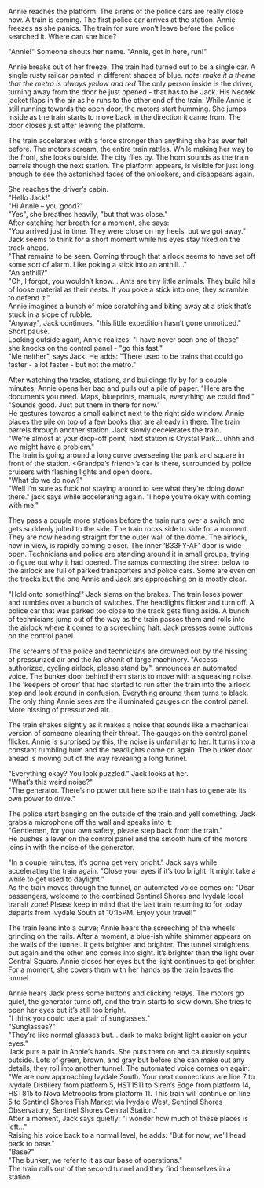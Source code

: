 Annie reaches the platform. The sirens of the police cars are really close now. A train is coming. The first police car arrives at the station. Annie freezes as she panics. The train for sure won’t leave before the police searched it. Where can she hide?

"Annie!" Someone shouts her name. "Annie, get in here, run!"

Annie breaks out of her freeze. The train had turned out to be a single car. A single rusty railcar painted in different shades of blue. *note: make it a theme that the metro is always yellow and red* The only person inside is the driver, turning away from the door he just opened - that has to be Jack. His Neotek jacket flaps in the air as he runs to the other end of the train. While Annie is still running towards the open door, the motors start humming. She jumps inside as the train starts to move back in the direction it came from. The door closes just after leaving the platform.

The train accelerates with a force stronger than anything she has ever felt before. The motors scream, the entire train rattles. While making her way to the front, she looks outside. The city flies by. The horn sounds as the train barrels though the next station. The platform appears, is visible for just long enough to see the astonished faces of the onlookers, and disappears again.

She reaches the driver’s cabin.  
"Hello Jack!"  
"Hi Annie – you good?"  
"Yes", she breathes heavily, "but that was close."  
After catching her breath for a moment, she says:  
"You arrived just in time. They were close on my heels, but we got away."  
Jack seems to think for a short moment while his eyes stay fixed on the track ahead.  
"That remains to be seen. Coming through that airlock seems to have set off some sort of alarm. Like poking a stick into an anthill..."  
"An anthill?"  
"Oh, I forgot, you wouldn’t know... Ants are tiny little animals. They build hills of loose material as their nests. If you poke a stick into one, they scramble to defend it."  
Annie imagines a bunch of mice scratching and biting away at a stick that’s stuck in a slope of rubble.  
"Anyway", Jack continues, "this little expedition hasn’t gone unnoticed."  
Short pause.  
Looking outside again, Annie realizes: "I have never seen one of these" - she knocks on the control panel - "go this fast."  
"Me neither", says Jack. He adds: "There used to be trains that could go faster - a lot faster - but not the metro."

After watching the tracks, stations, and buildings fly by for a couple minutes, Annie opens her bag and pulls out a pile of paper. "Here are the documents you need. Maps, blueprints, manuals, everything we could find."  
"Sounds good. Just put them in there for now."  
He gestures towards a small cabinet next to the right side window. Annie places the pile on top of a few books that are already in there. The train barrels through another station. Jack slowly decelerates the train.  
"We’re almost at your drop-off point, next station is Crystal Park... uhhh and we might have a problem."  
The train is going around a long curve overseeing the park and square in front of the station. <Grandpa’s friend>’s car is there, surrounded by police cruisers with flashing lights and open doors.  
"What do we do now?"  
"Well I’m sure as fuck not staying around to see what they’re doing down there." jack says while accelerating again. "I hope you’re okay with coming with me."

They pass a couple more stations before the train runs over a switch and gets suddenly jolted to the side. The train rocks side to side for a moment. They are now heading straight for the outer wall of the dome. The airlock, now in view, is rapidly coming closer. The inner ‘B33FY-AF’ door is wide open. Technicians and police are standing around it in small groups, trying to figure out why it had opened. The ramps connecting the street below to the airlock are full of parked transporters and police cars. Some are even on the tracks but the one Annie and Jack are approaching on is mostly clear.

"Hold onto something!" Jack slams on the brakes. The train loses power and rumbles over a bunch of switches. The headlights flicker and turn off. A police car that was parked too close to the track gets flung aside. A bunch of technicians jump out of the way as the train passes them and rolls into the airlock where it comes to a screeching halt. Jack presses some buttons on the control panel.

The screams of the police and technicians are drowned out by the hissing of pressurized air and the *ka-chonk* of large machinery. "Access authorized, cycling airlock, please stand by", announces an automated voice. The bunker door behind them starts to move with a squeaking noise. The ‘keepers of order’ that had started to run after the train into the airlock stop and look around in confusion. Everything around them turns to black. The only thing Annie sees are the illuminated gauges on the control panel. More hissing of pressurized air.

The train shakes slightly as it makes a noise that sounds like a mechanical version of someone clearing their throat. The gauges on the control panel flicker. Annie is surprised by this, the noise is unfamiliar to her. It turns into a constant rumbling hum and the headlights come on again. The bunker door ahead is moving out of the way revealing a long tunnel.

"Everything okay? You look puzzled." Jack looks at her.  
"What’s this weird noise?"  
"The generator. There’s no power out here so the train has to generate its own power to drive."

The police start banging on the outside of the train and yell something. Jack grabs a microphone off the wall and speaks into it:  
"Gentlemen, for your own safety, please step back from the train."  
He pushes a lever on the control panel and the smooth hum of the motors joins in with the noise of the generator.

"In a couple minutes, it’s gonna get very bright." Jack says while accelerating the train again. "Close your eyes if it’s too bright. It might take a while to get used to daylight."  
As the train moves through the tunnel, an automated voice comes on: "Dear passengers, welcome to the combined Sentinel Shores and Ivydale local transit zone! Please keep in mind that the last train returning to <underground city> for today departs from Ivydale South at 10:15PM. Enjoy your travel!"

The train leans into a curve; Annie hears the screeching of the wheels grinding on the rails. After a moment, a blue-ish white shimmer appears on the walls of the tunnel. It gets brighter and brighter. The tunnel straightens out again and the other end comes into sight. It’s brighter than the light over Central Square. Annie closes her eyes but the light continues to get brighter. For a moment, she covers them with her hands as the train leaves the tunnel.

Annie hears Jack press some buttons and clicking relays. The motors go quiet, the generator turns off, and the train starts to slow down. She tries to open her eyes but it’s still too bright.  
"I think you could use a pair of sunglasses."  
"Sunglasses?"  
"They’re like normal glasses but... dark to make bright light easier on your eyes."  
Jack puts a pair in Annie’s hands. She puts them on and cautiously squints outside. Lots of green, brown, and gray but before she can make out any details, they roll into another tunnel. The automated voice comes on again:  
"We are now approaching Ivydale South. Your next connections are line 7 to Ivydale Distillery from platform 5, HST1511 to Siren’s Edge from platform 14, HST815 to Nova Metropolis from platform 11. This train will continue on line 5 to Sentinel Shores Fish Market via Ivydale West, Sentinel Shores Observatory, Sentinel Shores Central Station."  
After a moment, Jack says quietly: "I wonder how much of these places is left..."  
Raising his voice back to a normal level, he adds: "But for now, we’ll head back to base."  
"Base?"  
"The bunker, we refer to it as our base of operations."  
The train rolls out of the second tunnel and they find themselves in a station.